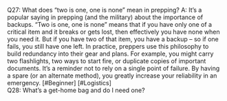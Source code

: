 Q27: What does “two is one, one is none” mean in prepping?
A: It’s a popular saying in prepping (and the military) about the importance of backups. “Two is one, one is none” means that if you have only one of a critical item and it breaks or gets lost, then effectively you have none when you need it. But if you have two of that item, you have a backup – so if one fails, you still have one left. In practice, preppers use this philosophy to build redundancy into their gear and plans. For example, you might carry two flashlights, two ways to start fire, or duplicate copies of important documents. It’s a reminder not to rely on a single point of failure. By having a spare (or an alternate method), you greatly increase your reliability in an emergency. [#Beginner] [#Logistics]  
Q28: What’s a get-home bag and do I need one?